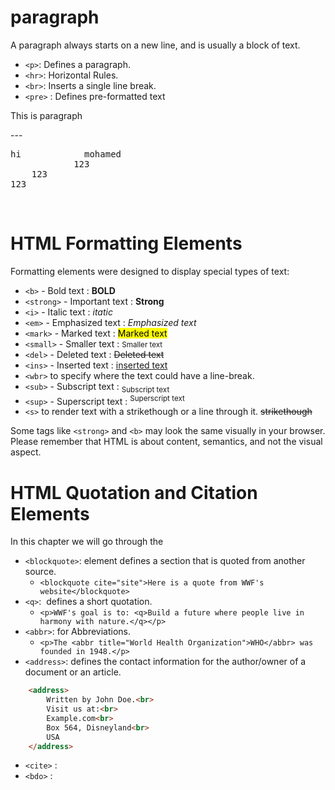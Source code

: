 # paragraph
A paragraph always starts on a new line, and is usually a block of text.
- `<p>`:  Defines a paragraph.
- `<hr>`:  Horizontal Rules.
- `<br>`: Inserts a single line break.
- `<pre>` :  Defines pre-formatted text

<p>This is paragraph</p>
---
<br>
<pre>
hi            mohamed
            123
    123
123
</pre>
<br>

# HTML Formatting Elements

Formatting elements were designed to display special types of text:

- `<b>` - Bold text                       :  <b>BOLD</b>
- `<strong>` - Important text     : <strong>Strong</strong>
- `<i>` - Italic text                      : <i>itatic</i>
- `<em>` - Emphasized text         : <em>Emphasized text</em>
- `<mark>` - Marked text            : <mark>Marked text</mark>
- `<small>` - Smaller text           : <small>Smaller text</small>
- `<del>` - Deleted text             : <del>Deleted text</del>
- `<ins>` - Inserted text            : <ins>inserted text</ins>
- `<wbr>` to specify where the text could have a line-break. <wbr>
- `<sub>` - Subscript text          : <sub>Subscript text</sub>
- `<sup>` - Superscript text       : <sup>Superscript text</sup>
- `<s>` to render text with a strikethough or a line through it. <s>strikethough</s>

Some tags like `<strong>` and `<b>` may look the same visually in your browser. Please remember that HTML is about content, semantics, and not the visual aspect.
# HTML Quotation and Citation Elements

In this chapter we will go through the 
- `<blockquote>`: element defines a section that is quoted from another source. 
	- `<blockquote cite="site">Here is a quote from WWF's website</blockquote>` 
- `<q>`:  defines a short quotation. 
	- `<p>WWF's goal is to: <q>Build a future where people live in harmony with nature.</q></p>`
- `<abbr>`: for Abbreviations.
	- `<p>The <abbr title="World Health Organization">WHO</abbr> was founded in 1948.</p>`
- `<address>`: defines the contact information for the author/owner of a document or an article.
``` html
	<address> 
		Written by John Doe.<br>  
		Visit us at:<br>  
		Example.com<br>  
		Box 564, Disneyland<br>  
		USA  
	</address>
```
- `<cite>` :
- `<bdo>` : 